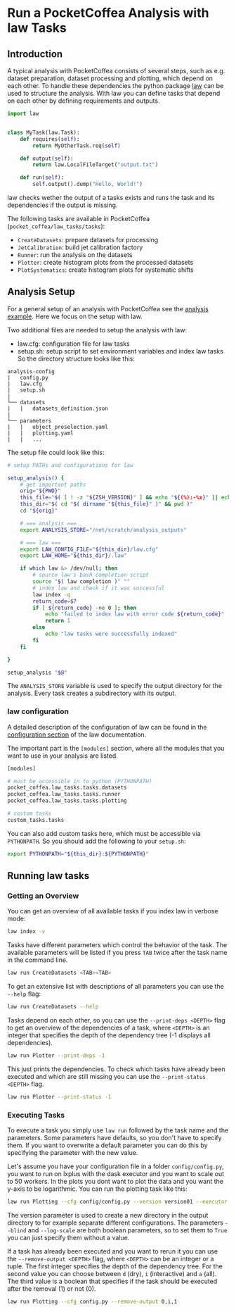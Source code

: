 # Run a PocketCoffea Analysis with law Tasks

## Introduction

A typical analysis with PocketCoffea consists of several steps, such as e.g. dataset preparation, dataset processing and plotting, which depend on each other. To handle these dependencies the python package [law](https://law.readthedocs.io/en/latest/) can be used to structure the analysis. With law you can define tasks that depend on each other by defining requirements and outputs.
```python
import law


class MyTask(law.Task):
    def requires(self):
        return MyOtherTask.req(self)

    def output(self):
        return law.LocalFileTarget("output.txt")

    def run(self):
        self.output().dump("Hello, World!")
```
law checks wether the output of a tasks exists and runs the task and its dependencies if the output is missing.

The following tasks are available in PocketCoffea (`pocket_coffea/law_tasks/tasks`):
  - `CreateDatasets`: prepare datasets for processing
  - `JetCalibration`: build jet calibration factory
  - `Runner`: run the analysis on the datasets
  - `Plotter`: create histogram plots from the processed datasets
  - `PlotSystematics`: create histogram plots for systematic shifts

## Analysis Setup

For a general setup of an analysis with PocketCoffea see the [analysis example](https://pocketcoffea.readthedocs.io/en/stable/analysis_example.html). Here we focus on the setup with law.

Two additional files are needed to setup the analysis with law:
  - law.cfg: configuration file for law tasks
  - setup.sh: setup script to set environment variables and index law tasks
So the directory structure looks like this:
```
analysis-config
|   config.py
|   law.cfg
|   setup.sh
|
└── datasets
|   |   datasets_definition.json
|
└── parameters
|   |   object_preselection.yaml
|   |   plotting.yaml
|   |   ...
```

The setup file could look like this:
```bash
# setup PATHs and configurations for law

setup_analysis() {
    # get important paths
    orig="${PWD}"
    this_file="$( [ ! -z "${ZSH_VERSION}" ] && echo "${(%):-%x}" || echo "${BASH_SOURCE[0]}" )"
    this_dir="$( cd "$( dirname "${this_file}" )" && pwd )"
    cd "${orig}"

    # === analysis ===
    export ANALYSIS_STORE="/net/scratch/analysis_outputs"

    # === law ===
    export LAW_CONFIG_FILE="${this_dir}/law.cfg"
    export LAW_HOME="${this_dir}/.law"

    if which law &> /dev/null; then
        # source law's bash completion script
        source "$( law completion )" ""
        # index law and check if it was successful
        law index -q
        return_code=$?
        if [ ${return_code} -ne 0 ]; then
            echo "failed to index law with error code ${return_code}"
            return 1
        else
            echo "law tasks were successfully indexed"
        fi
    fi

}

setup_analysis "$@"
```

The `ANALYSIS_STORE` variable is used to specify the output directory for the analysis. Every task creates a subdirectory with its output.

### law configuration

A detailed description of the configuration of law can be found in the [configuration section](https://law.readthedocs.io/en/latest/config.html) of the law documentation.

The important part is the `[modules]` section, where all the modules that you want to use in your analysis are listed.

```bash
[modules]

# must be accessible in to python (PYTHONPATH)
pocket_coffea.law_tasks.tasks.datasets
pocket_coffea.law_tasks.tasks.runner
pocket_coffea.law_tasks.tasks.plotting

# custom tasks
custom_tasks.tasks
```
You can also add custom tasks here, which must be accessible via `PYTHONPATH`. So you should add the following to your `setup.sh`:
```bash
export PYTHONPATH="${this_dir}:${PYTHONPATH}"
```

## Running law tasks

### Getting an Overview
You can get an overview of all available tasks if you index law in verbose mode:
```bash
law index -v
```

Tasks have different parameters which control the behavior of the task. The available parameters will be listed if you press `TAB` twice after the task name in the command line.
```bash
law run CreateDatasets <TAB><TAB>
```
To get an extensive list with descriptions of all parameters you can use the `--help` flag:
```bash
law run CreateDatasets --help
```

Tasks depend on each other, so you can use the `--print-deps <DEPTH>` flag to get an overview of the dependencies of a task, where `<DEPTH>` is an integer that specifies the depth of the dependency tree (-1 displays all dependencies).
```bash
law run Plotter --print-deps -1
```
This just prints the dependencies. To check which tasks have already been executed and which are still missing you can use the `--print-status <DEPTH>` flag.
```bash
law run Plotter --print-status -1
```

### Executing Tasks
To execute a task you simply use `law run` followed by the task name and the parameters. Some parameters have defaults, so you don't have to specify them. If you want to overwrite a default parameter you can do this by specifying the parameter with the new value.

Let's assume you have your configuration file in a folder `config/config.py`, you want to run on lxplus with the dask executor and you want to scale out to 50 workers. In the plots you dont want to plot the data and you want the y-axis to be logarithmic. You can run the plotting task like this:
```bash
law run Plotting --cfg config/config.py --version version01 --executor dask@lxplus --scaleout 50 --blind True --log-scale 
```
The version parameter is used to create a new directory in the output directory to for example separate different configurations. The parameters `--blind` and `--log-scale` are both boolean parameters, so to set them to `True` you can just specify them without a value.

If a task has already been executed and you want to rerun it you can use the `--remove-output <DEPTH>` flag, where `<DEPTH>` can be an integer or a tuple. The first integer specifies the depth of the dependency tree. For the second value you can choose between `d` (dry), `i` (interactive) and `a` (all). The third value is a boolean that specifies if the task should be executed after the removal (1) or not (0).
```bash
law run Plotting --cfg config.py --remove-output 0,i,1
```